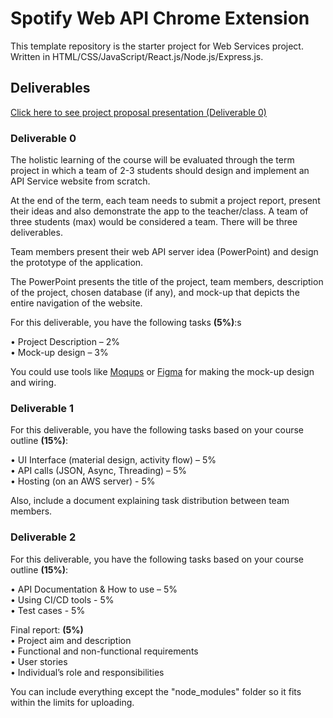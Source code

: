 # Spotify Web API Chrome Extension

This template repository is the starter project for Web Services project. Written in HTML/CSS/JavaScript/React.js/Node.js/Express.js.

## Deliverables

[Click here to see project proposal presentation (Deliverable 0)](https://docs.google.com/presentation/d/1AXguj0c1HO43YrFlYmc2UgMp56H3QxALVl7zmdekDUs/edit?usp=sharing)

### Deliverable 0

The holistic learning of the course will be evaluated through the term project in which a team of 2-3 students should design and implement an API Service website from scratch.

At the end of the term, each team needs to submit a project report, present their ideas and also demonstrate the app to the teacher/class. A team of three students (max) would be considered a team. There will be three deliverables.

Team members present their web API server idea (PowerPoint) and design the prototype of the application.

The PowerPoint presents the title of the project, team members, description of the project, chosen database (if any), and mock-up that depicts the entire navigation of the website.

For this deliverable, you have the following tasks **(5%)**:s

• Project Description – 2%  
• Mock-up design – 3%

You could use tools like [Moqups](https://moqups.com/) or [Figma](https://www.figma.com/) for making the mock-up design and wiring.

### Deliverable 1

For this deliverable, you have the following tasks based on your course outline **(15%)**:

• UI Interface (material design, activity flow) – 5%  
• API calls (JSON, Async, Threading) – 5%  
• Hosting (on an AWS server) - 5%

Also, include a document explaining task distribution between team members.

### Deliverable 2

For this deliverable, you have the following tasks based on your course outline **(15%)**:

• API Documentation & How to use – 5%  
• Using CI/CD tools - 5%  
• Test cases - 5%

Final report: **(5%)**  
• Project aim and description  
• Functional and non-functional requirements  
• User stories  
• Individual’s role and responsibilities

You can include everything except the "node_modules" folder so it fits within the limits for uploading.

